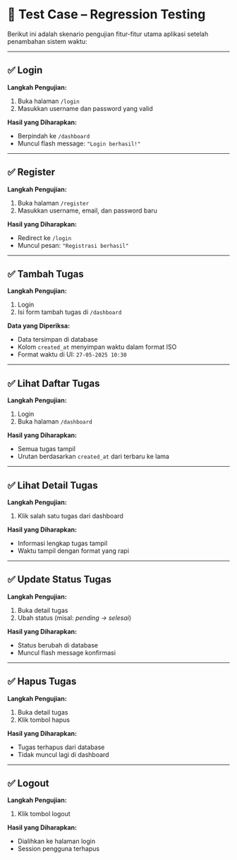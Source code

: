 # 🧪 Test Case – Regression Testing

Berikut ini adalah skenario pengujian fitur-fitur utama aplikasi setelah penambahan sistem waktu:

---

## ✅ Login

**Langkah Pengujian:**
1. Buka halaman `/login`
2. Masukkan username dan password yang valid

**Hasil yang Diharapkan:**
- Berpindah ke `/dashboard`
- Muncul flash message: `"Login berhasil!"`

---

## ✅ Register

**Langkah Pengujian:**
1. Buka halaman `/register`
2. Masukkan username, email, dan password baru

**Hasil yang Diharapkan:**
- Redirect ke `/login`
- Muncul pesan: `"Registrasi berhasil"`

---

## ✅ Tambah Tugas

**Langkah Pengujian:**
1. Login
2. Isi form tambah tugas di `/dashboard`

**Data yang Diperiksa:**
- Data tersimpan di database
- Kolom `created_at` menyimpan waktu dalam format ISO
- Format waktu di UI: `27-05-2025 10:30`

---

## ✅ Lihat Daftar Tugas

**Langkah Pengujian:**
1. Login
2. Buka halaman `/dashboard`

**Hasil yang Diharapkan:**
- Semua tugas tampil
- Urutan berdasarkan `created_at` dari terbaru ke lama

---

## ✅ Lihat Detail Tugas

**Langkah Pengujian:**
1. Klik salah satu tugas dari dashboard

**Hasil yang Diharapkan:**
- Informasi lengkap tugas tampil
- Waktu tampil dengan format yang rapi

---

## ✅ Update Status Tugas

**Langkah Pengujian:**
1. Buka detail tugas
2. Ubah status (misal: *pending → selesai*)

**Hasil yang Diharapkan:**
- Status berubah di database
- Muncul flash message konfirmasi

---

## ✅ Hapus Tugas

**Langkah Pengujian:**
1. Buka detail tugas
2. Klik tombol hapus

**Hasil yang Diharapkan:**
- Tugas terhapus dari database
- Tidak muncul lagi di dashboard

---

## ✅ Logout

**Langkah Pengujian:**
1. Klik tombol logout

**Hasil yang Diharapkan:**
- Dialihkan ke halaman login
- Session pengguna terhapus
